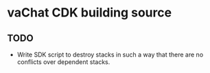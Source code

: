 # vaChat CDK building source

## TODO
* Write SDK script to destroy stacks in such a way that there are no conflicts over dependent stacks.